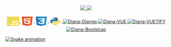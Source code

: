 <!--### Hi there 👋-->

<!--
**dianasaramago/dianasaramago** is a ✨ _special_ ✨ repository because its `README.md` (this file) appears on your GitHub profile.

Here are some ideas to get you started:

- 🔭 I’m currently working on ...
- 🌱 I’m currently learning ...
- 👯 I’m looking to collaborate on ...
- 🤔 I’m looking for help with ...
- 💬 Ask me about ...
- 📫 How to reach me: ...
- 😄 Pronouns: ...
- ⚡ Fun fact: ...
-->

<div align="center">
  <a href="https://github.com/dianasaramago">
  <img height="180em" src="https://github-readme-stats.vercel.app/api?username=dianasaramago&show_icons=true&theme=radical&include_all_commits=true&count_private=true"/>
  <img height="180em" src="https://github-readme-stats.vercel.app/api/top-langs/?username=dianasaramago&layout=compact&langs_count=7&theme=radical"/>
</div>
  
<div style="display: inline_block" align="center"><br>
  <img align="center" alt="Diana-Js" height="30" width="40" src="https://raw.githubusercontent.com/devicons/devicon/master/icons/javascript/javascript-plain.svg">
  <img align="center" alt="Diana-HTML" height="30" width="40" src="https://raw.githubusercontent.com/devicons/devicon/master/icons/html5/html5-original.svg">
  <img align="center" alt="Diana-CSS" height="30" width="40" src="https://raw.githubusercontent.com/devicons/devicon/master/icons/css3/css3-original.svg">
  <img align="center" alt="Diana-Python" height="30" width="40" src="https://raw.githubusercontent.com/devicons/devicon/master/icons/python/python-original.svg">
  <img align="center" alt="Diana-Django" height="30" width="40" src="https://cdn.jsdelivr.net/gh/devicons/devicon/icons/django/django-plain.svg" />
  <img align="center" alt="Diana-VUE" height="30" width="40" src="https://cdn.jsdelivr.net/gh/devicons/devicon/icons/vuejs/vuejs-original.svg">
  <img align="center" alt="Diana-VUETIFY" height="30" width="40" src="https://cdn.jsdelivr.net/gh/devicons/devicon/icons/vuetify/vuetify-original.svg" />
  <img align="center" alt="Diana-Bootstrap" height="30" width="40" src="https://cdn.jsdelivr.net/gh/devicons/devicon/icons/bootstrap/bootstrap-original.svg" />
</div>
  
![Snake animation](https://github.com/dianasaramago/dianasaramago/blob/output/github-contribution-grid-snake.svg)
